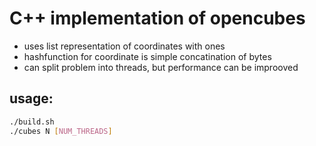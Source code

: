 # C++ implementation of opencubes
- uses list representation of coordinates with ones
- hashfunction for coordinate is simple concatination of bytes
- can split problem into threads, but performance can be improoved

## usage:
```bash
./build.sh
./cubes N [NUM_THREADS]
```